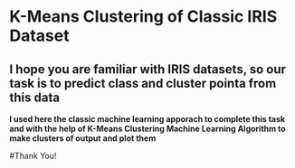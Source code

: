# K-Means Clustering of Classic IRIS Dataset

## I hope you are familiar with IRIS datasets, so our task is to predict class and cluster pointa from this data

**I used here the classic machine learning apporach to complete this task and with the help of K-Means Clustering Machine Learning Algorithm to make clusters of output and plot them**

#Thank You!
